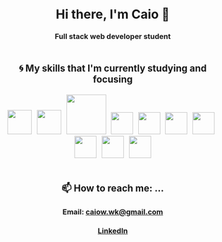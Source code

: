 # <div align=center>Hi there, I'm Caio 👋</div>
### <div align=center>Full stack web developer student</div><br/>


## <div align=center>:cyclone: My skills that I'm currently studying and focusing</div>
### <div align=center>  <img src='https://seeklogo.com/images/R/react-logo-7B3CE81517-seeklogo.com.png' width='55' /> &nbsp; <img src='https://assets.vercel.com/image/upload/v1607554385/repositories/next-js/next-logo.png' width='55' /> &nbsp;   <img src='https://cdn.worldvectorlogo.com/logos/redux-saga.svg' width='90' /> &nbsp;    <img src='https://raw.githubusercontent.com/styled-components/brand/master/styled-components.png' width='50' /> &nbsp;   <img src='https://i.pinimg.com/originals/61/f5/e0/61f5e0d554161a814ddc713d3ff9c3fe.png' width='50' /> &nbsp;      <img src='https://seeklogo.com/images/N/nodejs-logo-FBE122E377-seeklogo.com.png' width='50' />  &nbsp;  <img src='https://seeklogo.com/images/N/nestjs-logo-09342F76C0-seeklogo.com.png' width='50' />  &nbsp; <img src='https://upload.wikimedia.org/wikipedia/commons/thumb/4/4c/Typescript_logo_2020.svg/512px-Typescript_logo_2020.svg.png' width='50' /> &nbsp;  <img src='https://www.iconfinder.com/data/icons/logos-brands-5/24/postgresql-512.png' width='50' />  &nbsp;  <img src='https://img.icons8.com/color/452/mongodb.png' width='50' /> </div><br/>


<!--
## <div align=center>🤔 I’m looking for help with ...</div>
### <div align=center></div><br/>
-->

## <div align=center>📫 How to reach me: ...</div>
### <div align=center>Email: caiow.wk@gmail.com</div>
### <div align=center>[LinkedIn](https://www.linkedin.com/in/kxk/)</div><br/>
